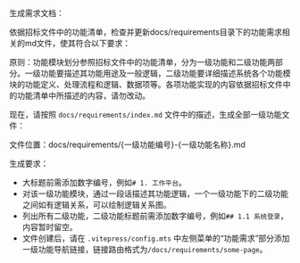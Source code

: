生成需求文档：

依据招标文件中的功能清单，检查并更新docs/requirements目录下的功能需求相关的md文件，使其符合以下要求：

原则：功能模块划分参照招标文件中的功能清单，分为一级功能和二级功能两部分。一级功能要描述其功能用途及一般逻辑，二级功能要详细描述系统各个功能模块的功能定义、处理流程和逻辑、数据项等。各项功能实现的内容依据招标文件中的功能清单中所描述的内容，请勿改动。

现在，请按照 `docs/requirements/index.md` 文件中的描述，生成全部一级功能文件：

文件位置：docs/requirements/{一级功能编号}-{一级功能名称}.md

生成要求：
- 大标题前需添加数字编号，例如`# 1. 工作平台`。
- 对该一级功能模块，通过一段话描述其功能逻辑，一个一级功能下的二级功能之间如有逻辑关系，可以绘制逻辑关系图。
- 列出所有二级功能，二级功能标题前需添加数字编号，例如`## 1.1 系统登录`，内容暂时留空。
- 文件创建后，请在 `.vitepress/config.mts` 中左侧菜单的“功能需求”部分添加一级功能导航链接，链接路由格式为`/docs/requirements/some-page`。

